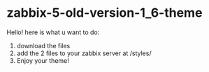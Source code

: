 # zabbix-5-old-version-1_6-theme

Hello! here is what u want to do:

1. download the files 
2. add the 2 files to your zabbix server at /styles/
3. Enjoy your theme!
